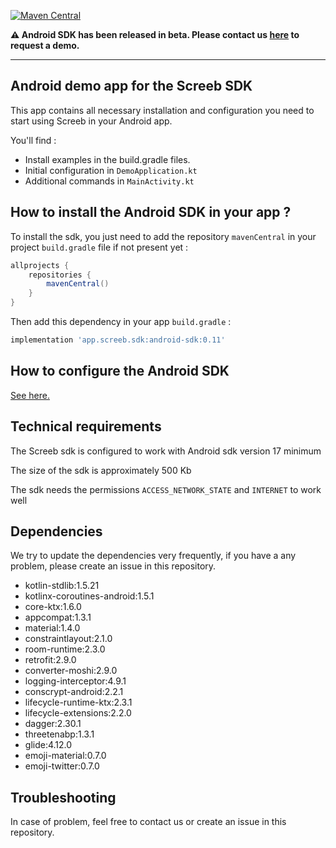 [![Maven Central](https://img.shields.io/maven-central/v/app.screeb.sdk/android-sdk.svg?label=Maven%20Central)](https://search.maven.org/search?q=g:%22app.screeb.sdk%22%20AND%20a:%22android-sdk%22)

__:warning:  Android SDK has been released in beta. Please contact us [here](https://screeb.app/get-a-demo-of-screeb/) to request a demo.__

___

## Android demo app for the Screeb SDK

This app contains all necessary installation and configuration you need to start using Screeb in your Android app.

You'll find :

- Install examples in the build.gradle files.
- Initial configuration in `DemoApplication.kt`
- Additional commands in `MainActivity.kt`

## How to install the Android SDK in your app ?

To install the sdk, you just need to add the repository `mavenCentral` in your project `build.gradle` file if not present yet :

```groovy
allprojects {
    repositories {
        mavenCentral()
    }
}
```

Then add this dependency in your app `build.gradle` :

```groovy
implementation 'app.screeb.sdk:android-sdk:0.11'
```

## How to configure the Android SDK
[See here.](https://github.com/ScreebApp/developers/wiki/android-SDK-install)

## Technical requirements

The Screeb sdk is configured to work with Android sdk version 17 minimum

The size of the sdk is approximately 500 Kb

The sdk needs the permissions `ACCESS_NETWORK_STATE` and `INTERNET` to work well

## Dependencies

We try to update the dependencies very frequently, if you have a any problem, please create an issue in this repository.

- kotlin-stdlib:1.5.21
- kotlinx-coroutines-android:1.5.1
- core-ktx:1.6.0
- appcompat:1.3.1
- material:1.4.0
- constraintlayout:2.1.0
- room-runtime:2.3.0
- retrofit:2.9.0
- converter-moshi:2.9.0
- logging-interceptor:4.9.1
- conscrypt-android:2.2.1
- lifecycle-runtime-ktx:2.3.1
- lifecycle-extensions:2.2.0
- dagger:2.30.1
- threetenabp:1.3.1
- glide:4.12.0
- emoji-material:0.7.0
- emoji-twitter:0.7.0


## Troubleshooting

In case of problem, feel free to contact us or create an issue in this repository.
